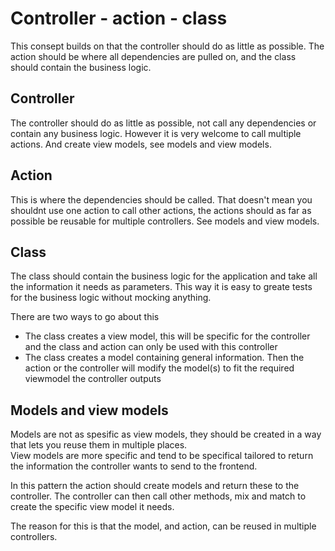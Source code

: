 # Controller - action - class

This consept builds on that the controller should do as little as possible. The action should be where all dependencies are pulled on, and the class should contain the business logic.

## Controller

The controller should do as little as possible, not call any dependencies or contain any business logic. However it is very welcome to call multiple actions. And create view models, see models and view models.

## Action

This is where the dependencies should be called. That doesn't mean you shouldnt use one action to call other actions, the actions should as far as possible be reusable for multiple controllers. See models and view models.

## Class

The class should contain the business logic for the application and take all the information it needs as parameters. This way it is easy to greate tests for the business logic without mocking anything.

There are two ways to go about this
* The class creates a view model, this will be specific for the controller and the class and action can only be used with this controller
* The class creates a model containing general information. Then the action or the controller will modify the model(s) to fit the required viewmodel the controller outputs

## Models and view models

Models are not as spesific as view models, they should be created in a way that lets you reuse them in multiple places.\
View models are more specific and tend to be specifical tailored to return the information the controller wants to send to the frontend.

In this pattern the action should create models and return these to the controller. The controller can then call other methods, mix and match to create the specific view model it needs.

The reason for this is that the model, and action, can be reused in multiple controllers.